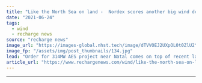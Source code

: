 ```yaml
---
title: "Like the North Sea on land -  Nordex scores another big wind deal in Brazil"
date: "2021-06-24"
tags: 
  - wind
  - recharge news
source: "recharge news"
image_url: "https://images-global.nhst.tech/image/dTVVOEJ2UXpOL0t0ZlU2Y0d6ZmxhczMxMlkvYVhOd29NR1ZDNTZ1SmlLOD0=/nhst/binary/d0419f7b145f1e808a5933b663c6e41c"
image_fp: "/assets/img/post_thumbnails/134.jpg"
lead: "Order for 314MW AES project near Natal comes on top of recent large supply wins in Australia, Nordics and US"
article_url: "https://www.rechargenews.com/wind/like-the-north-sea-on-land-nordex-scores-another-big-wind-deal-in-brazil/2-1-1030086"
---
```


---
